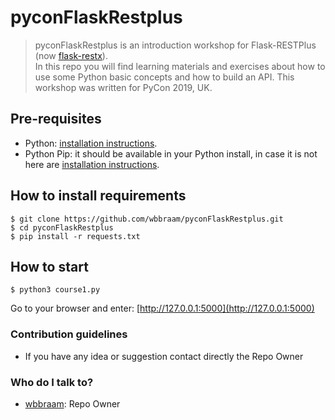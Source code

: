 # pyconFlaskRestplus
> pyconFlaskRestplus is an introduction workshop for Flask-RESTPlus (now [flask-restx](https://github.com/python-restx/flask-restx)).  
> In this repo you will find learning materials and exercises about how to use some Python basic concepts and how to build an API. This workshop was written for  PyCon 2019, UK.

## Pre-requisites
* Python: [installation instructions](https://www.python.org/downloads/).
* Python Pip: it should be available in your Python install, in case it is not here are [installation instructions](https://pip.pypa.io/en/stable/installing/).  

## How to install requirements

    $ git clone https://github.com/wbbraam/pyconFlaskRestplus.git
    $ cd pyconFlaskRestplus
    $ pip install -r requests.txt

## How to start

    $ python3 course1.py

Go to your browser and enter: [http://127.0.0.1:5000](http://127.0.0.1:5000)

### Contribution guidelines ###

* If you have any idea or suggestion contact directly the Repo Owner

### Who do I talk to? ###

* [wbbraam](https://github.com/wbbraam): Repo Owner

